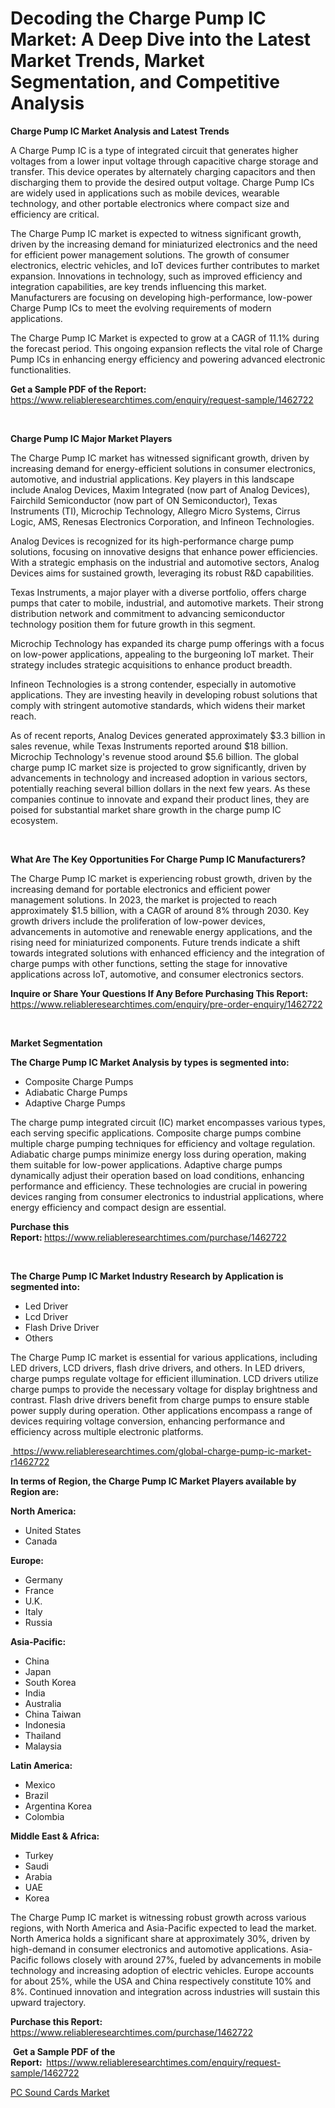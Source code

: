 <p><h1>Decoding the Charge Pump IC Market: A Deep Dive into the Latest Market Trends, Market Segmentation, and Competitive Analysis</h1></p><p><strong>Charge Pump IC Market Analysis and Latest Trends</strong></p>
<p><p>A Charge Pump IC is a type of integrated circuit that generates higher voltages from a lower input voltage through capacitive charge storage and transfer. This device operates by alternately charging capacitors and then discharging them to provide the desired output voltage. Charge Pump ICs are widely used in applications such as mobile devices, wearable technology, and other portable electronics where compact size and efficiency are critical.</p><p>The Charge Pump IC market is expected to witness significant growth, driven by the increasing demand for miniaturized electronics and the need for efficient power management solutions. The growth of consumer electronics, electric vehicles, and IoT devices further contributes to market expansion. Innovations in technology, such as improved efficiency and integration capabilities, are key trends influencing this market. Manufacturers are focusing on developing high-performance, low-power Charge Pump ICs to meet the evolving requirements of modern applications.</p><p>The Charge Pump IC Market is expected to grow at a CAGR of 11.1% during the forecast period. This ongoing expansion reflects the vital role of Charge Pump ICs in enhancing energy efficiency and powering advanced electronic functionalities.</p></p>
<p><strong>Get a Sample PDF of the Report:&nbsp;</strong> <a href="https://www.reliableresearchtimes.com/enquiry/request-sample/1462722?utm_campaign=2997&utm_medium=2&utm_source=Github&utm_content=ia&utm_term=06042025&utm_id=charge-pump-ic">https://www.reliableresearchtimes.com/enquiry/request-sample/1462722</a></p>
<p>&nbsp;</p>
<p><strong>Charge Pump IC Major Market Players</strong></p>
<p><p>The Charge Pump IC market has witnessed significant growth, driven by increasing demand for energy-efficient solutions in consumer electronics, automotive, and industrial applications. Key players in this landscape include Analog Devices, Maxim Integrated (now part of Analog Devices), Fairchild Semiconductor (now part of ON Semiconductor), Texas Instruments (TI), Microchip Technology, Allegro Micro Systems, Cirrus Logic, AMS, Renesas Electronics Corporation, and Infineon Technologies.</p><p>Analog Devices is recognized for its high-performance charge pump solutions, focusing on innovative designs that enhance power efficiencies. With a strategic emphasis on the industrial and automotive sectors, Analog Devices aims for sustained growth, leveraging its robust R&D capabilities.</p><p>Texas Instruments, a major player with a diverse portfolio, offers charge pumps that cater to mobile, industrial, and automotive markets. Their strong distribution network and commitment to advancing semiconductor technology position them for future growth in this segment.</p><p>Microchip Technology has expanded its charge pump offerings with a focus on low-power applications, appealing to the burgeoning IoT market. Their strategy includes strategic acquisitions to enhance product breadth.</p><p>Infineon Technologies is a strong contender, especially in automotive applications. They are investing heavily in developing robust solutions that comply with stringent automotive standards, which widens their market reach.</p><p>As of recent reports, Analog Devices generated approximately $3.3 billion in sales revenue, while Texas Instruments reported around $18 billion. Microchip Technology's revenue stood around $5.6 billion. The global charge pump IC market size is projected to grow significantly, driven by advancements in technology and increased adoption in various sectors, potentially reaching several billion dollars in the next few years. As these companies continue to innovate and expand their product lines, they are poised for substantial market share growth in the charge pump IC ecosystem.</p></p>
<p>&nbsp;</p>
<p><strong>What Are The Key Opportunities For Charge Pump IC Manufacturers?</strong></p>
<p><p>The Charge Pump IC market is experiencing robust growth, driven by the increasing demand for portable electronics and efficient power management solutions. In 2023, the market is projected to reach approximately $1.5 billion, with a CAGR of around 8% through 2030. Key growth drivers include the proliferation of low-power devices, advancements in automotive and renewable energy applications, and the rising need for miniaturized components. Future trends indicate a shift towards integrated solutions with enhanced efficiency and the integration of charge pumps with other functions, setting the stage for innovative applications across IoT, automotive, and consumer electronics sectors.</p></p>
<p><strong>Inquire or Share Your Questions If Any Before Purchasing This Report:</strong> <a href="https://www.reliableresearchtimes.com/enquiry/pre-order-enquiry/1462722?utm_campaign=2997&utm_medium=2&utm_source=Github&utm_content=ia&utm_term=06042025&utm_id=charge-pump-ic">https://www.reliableresearchtimes.com/enquiry/pre-order-enquiry/1462722</a></p>
<p>&nbsp;</p>
<p><strong>Market Segmentation</strong></p>
<p><strong>The Charge Pump IC Market Analysis by types is segmented into:</strong></p>
<p><ul><li>Composite Charge Pumps</li><li>Adiabatic Charge Pumps</li><li>Adaptive Charge Pumps</li></ul></p>
<p><p>The charge pump integrated circuit (IC) market encompasses various types, each serving specific applications. Composite charge pumps combine multiple charge pumping techniques for efficiency and voltage regulation. Adiabatic charge pumps minimize energy loss during operation, making them suitable for low-power applications. Adaptive charge pumps dynamically adjust their operation based on load conditions, enhancing performance and efficiency. These technologies are crucial in powering devices ranging from consumer electronics to industrial applications, where energy efficiency and compact design are essential.</p></p>
<p><strong>Purchase this Report:&nbsp;</strong><a href="https://www.reliableresearchtimes.com/purchase/1462722?utm_campaign=2997&utm_medium=2&utm_source=Github&utm_content=ia&utm_term=06042025&utm_id=charge-pump-ic">https://www.reliableresearchtimes.com/purchase/1462722</a></p>
<p>&nbsp;</p>
<p><strong>The Charge Pump IC Market Industry Research by Application is segmented into:</strong></p>
<p><ul><li>Led Driver</li><li>Lcd Driver</li><li>Flash Drive Driver</li><li>Others</li></ul></p>
<p><p>The Charge Pump IC market is essential for various applications, including LED drivers, LCD drivers, flash drive drivers, and others. In LED drivers, charge pumps regulate voltage for efficient illumination. LCD drivers utilize charge pumps to provide the necessary voltage for display brightness and contrast. Flash drive drivers benefit from charge pumps to ensure stable power supply during operation. Other applications encompass a range of devices requiring voltage conversion, enhancing performance and efficiency across multiple electronic platforms.</p></p>
<p><a href="https://www.reliableresearchtimes.com/global-charge-pump-ic-market-r1462722?utm_campaign=2997&utm_medium=2&utm_source=Github&utm_content=ia&utm_term=06042025&utm_id=charge-pump-ic">&nbsp;https://www.reliableresearchtimes.com/global-charge-pump-ic-market-r1462722</a></p>
<p><strong>In terms of Region, the Charge Pump IC Market Players available by Region are:</strong></p>
<p>
    <p> <strong> North America: </strong>
        <ul>
            <li>United States</li>
            <li>Canada</li>
        </ul>
        </p> 
    <p> <strong> Europe: </strong>
        <ul>
            <li>Germany</li>
            <li>France</li>
            <li>U.K.</li>
            <li>Italy</li>
            <li>Russia</li>
        </ul>
        </p> 
    <p> <strong> Asia-Pacific: </strong>
        <ul>
            <li>China</li>
            <li>Japan</li>
            <li>South Korea</li>
            <li>India</li>
            <li>Australia</li>
            <li>China Taiwan</li>
            <li>Indonesia</li>
            <li>Thailand</li>
            <li>Malaysia</li>
        </ul>
        </p> 
    <p> <strong> Latin America: </strong>
        <ul>
            <li>Mexico</li>
            <li>Brazil</li>
            <li>Argentina Korea</li>
            <li>Colombia</li>
        </ul>
        </p> 
    <p> <strong> Middle East & Africa: </strong>
        <ul>
            <li>Turkey</li>
            <li>Saudi</li>
            <li>Arabia</li>
            <li>UAE</li>
            <li>Korea</li>
        </ul>
    </p>
    </p>
<p><p>The Charge Pump IC market is witnessing robust growth across various regions, with North America and Asia-Pacific expected to lead the market. North America holds a significant share at approximately 30%, driven by high-demand in consumer electronics and automotive applications. Asia-Pacific follows closely with around 27%, fueled by advancements in mobile technology and increasing adoption of electric vehicles. Europe accounts for about 25%, while the USA and China respectively constitute 10% and 8%. Continued innovation and integration across industries will sustain this upward trajectory.</p></p>
<p><strong>Purchase this Report: </strong><a href="https://www.reliableresearchtimes.com/purchase/1462722?utm_campaign=2997&utm_medium=2&utm_source=Github&utm_content=ia&utm_term=06042025&utm_id=charge-pump-ic">https://www.reliableresearchtimes.com/purchase/1462722</a></p>
<p>&nbsp;<strong>Get a Sample PDF of the Report:&nbsp;&nbsp;</strong><a href="https://www.reliableresearchtimes.com/enquiry/request-sample/1462722?utm_campaign=2997&utm_medium=2&utm_source=Github&utm_content=ia&utm_term=06042025&utm_id=charge-pump-ic">https://www.reliableresearchtimes.com/enquiry/request-sample/1462722</a></p>
<p><strong></strong></p>
<p><p><a href="https://github.com/zitanebeibit9/Market-Research-Report-List-1/blob/main/pc-sound-cards-market.md?utm_campaign=2997&utm_medium=2&utm_source=Github&utm_content=ia&utm_term=06042025&utm_id=charge-pump-ic">PC Sound Cards Market</a></p></p>